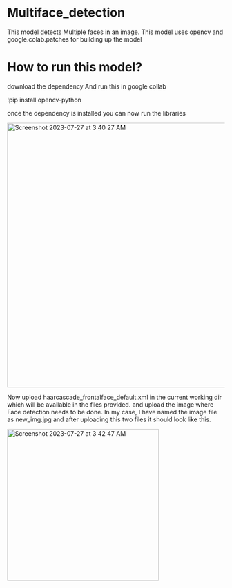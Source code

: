 # Multiface_detection

This model detects Multiple faces in an image.
This model uses opencv and google.colab.patches for building up the model

# How to run this model?

download the dependency And run this in google collab 

!pip install opencv-python

once the dependency is installed you can now run the libraries




<img width="612" alt="Screenshot 2023-07-27 at 3 40 27 AM" src="https://github.com/akashsharma-2002/Multiface_detect/assets/73756172/a602eacb-a627-4fb8-bcb0-548a4829b18d">


Now upload haarcascade_frontalface_default.xml in the current working dir which will be available in the files provided. and upload the image where Face detection needs to be done. In my case, I have named the image file as new_img.jpg and after uploading this two files it should look like this.





<img width="351" alt="Screenshot 2023-07-27 at 3 42 47 AM" src="https://github.com/akashsharma-2002/Multiface_detect/assets/73756172/40e81d82-9dfa-4f5a-9d85-66a007c731b1">
